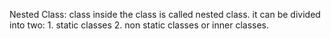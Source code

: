 Nested Class:
	class inside the class is called nested class.
	it can be divided into two:
		1. static classes
		2. non static classes or inner classes.
		
		
	